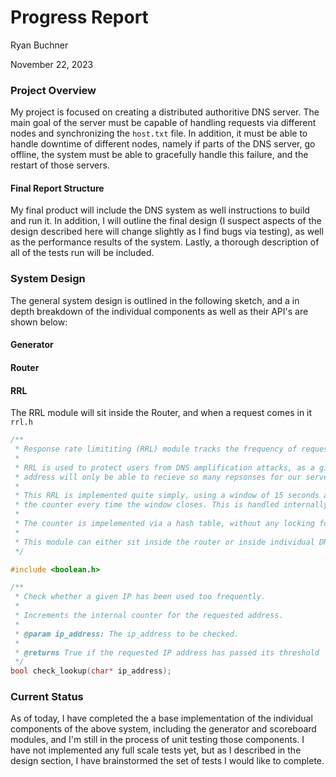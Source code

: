# Progress Report

Ryan Buchner

November 22, 2023

### Project Overview

My project is focused on creating a distributed authoritive DNS server. The main goal of the server must be capable of handling requests via different nodes and synchronizing the `host.txt` file. In addition, it must be able to handle downtime of different nodes, namely if parts of the DNS server, go offline, the system must be able to gracefully handle this failure, and the restart of those servers.

#### Final Report Structure

My final product will include the DNS system as well instructions to build and run it. In addition, I will outline the final design (I suspect aspects of the design described here will change slightly as I find bugs via testing), as well as the performance results of the system. Lastly, a thorough description of all of the tests run will be included.

### System Design

The general system design is outlined in the following sketch, and a in depth breakdown of the individual components as well as their API's are shown below:




#### Generator

#### Router

#### RRL

The RRL module will sit inside the Router, and when a request comes in it 
`rrl.h`
```c
/**
 * Response rate limititing (RRL) module tracks the frequency of requests from different IPs.
 *
 * RRL is used to protect users from DNS amplification attacks, as a given IP
 * address will only be able to recieve so many repsonses for our server.
 *
 * This RRL is implemented quite simply, using a window of 15 seconds and reseting
 * the counter every time the window closes. This is handled internally via callbacks.
 *
 * The counter is impelemented via a hash table, without any locking for multithreading.
 *
 * This module can either sit inside the router or inside individual DNS modules.
 */

#include <boolean.h>

/**
 * Check whether a given IP has been used too frequently.
 *
 * Increments the internal counter for the requested address.
 *
 * @param ip_address: The ip_address to be checked.
 *
 * @returns True if the requested IP address has passed its threshold
 */
bool check_lookup(char* ip_address);
```

####

### Current Status

As of today, I have completed the a base implementation of the individual components of the above system, including the generator and scoreboard modules, and I'm still in the process of unit testing those components. I have not implemented any full scale tests yet, but as I described in the design section, I have brainstormed the set of tests I would like to complete.